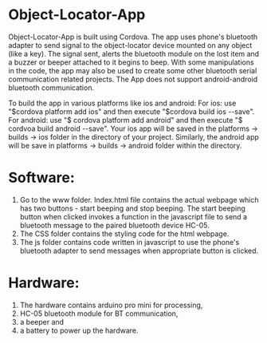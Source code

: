# Object-Locator-App
Object-Locator-App is built using Cordova. 
The app uses phone's bluetooth adapter to send signal to the object-locator device mounted on any object (like a key). The signal sent, alerts the bluetooth module on the lost item and a buzzer or beeper attached to it begins to beep.
With some manipulations in the code, the app may also be used to create some other bluetooth serial communication related projects.
The App does not support android-android bluetooth communication.

To build the app in various platforms like ios and android:
For ios: use "$cordova platform add ios" and then execute "$cordova build ios --save".
For android: use "$ cordova platform add android" and then execute "$ cordvoa build android --save".
Your ios app will be saved in the platforms -> builds -> ios folder in the directory of your project. 
Similarly, the android app will be save in platforms -> builds -> android folder within the directory.

# Software:
1. Go to the www folder. Index.html file contains the actual webpage which has two buttons - start beeping and stop beeping. The start beeping button when clicked invokes a function in the javascript file to send a bluetooth message to the paired bluetooth device HC-05.
2. The CSS folder contains the styling code for the html webpage.
3. The js folder contains code written in javascript to use the phone's bluetooth adapter to send messages when appropriate button is clicked.

# Hardware: 
1. The hardware contains arduino pro mini for processing, 
2. HC-05 bluetooth module for BT communication,
3. a beeper and
4. a battery to power up the hardware.

